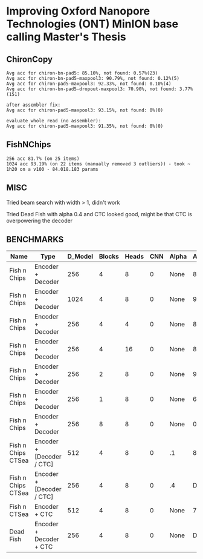 # Improving Oxford Nanopore Technologies (ONT) MinION base calling Master's Thesis

## ChironCopy

```
Avg acc for chiron-bn-pad5: 85.10%, not found: 0.57%(23)
Avg acc for chiron-bn-pad5-maxpool3: 90.79%, not found: 0.12%(5)
Avg acc for chiron-pad5-maxpool3: 92.33%, not found: 0.10%(4)
Avg acc for chiron-bn-pad5-dropout-maxpool3: 70.90%, not found: 3.77%(151)

after assembler fix:
Avg acc for chiron-pad5-maxpool3: 93.15%, not found: 0%(0)

evaluate whole read (no assembler):
Avg acc for chiron-pad5-maxpool3: 91.35%, not found: 0%(0)
```

## FishNChips

```
256 acc 81.7% (on 25 items)
1024 acc 93.19% (on 22 items (manually removed 3 outliers)) - took ~ 1h20 on a v100 - 84.018.183 params
```

## MISC
Tried beam search with width > 1, didn't work

Tried Dead Fish with alpha 0.4 and CTC looked good, might be that CTC is overpowering the decoder

## BENCHMARKS

| Name               | Type                      | D_Model | Blocks | Heads | CNN | Alpha | Accuracy    | Best ED |
|--------------------|---------------------------|---------|--------|-------|-----|-------|-------------|---------|
| Fish n Chips       | Encoder + Decoder         | 256     | 4      | 8     | 0   | None  | 81%         | Unknown |
| Fish n Chips       | Encoder + Decoder         | 1024    | 4      | 8     | 0   | None  | 90%         | Unknown |
| Fish n Chips       | Encoder + Decoder         | 256     | 4      | 4     | 0   | None  | 85%         | Unknown |
| Fish n Chips       | Encoder + Decoder         | 256     | 4      | 16    | 0   | None  | 88.7%       | Unknown |
| Fish n Chips       | Encoder + Decoder         | 256     | 2      | 8     | 0   | None  | 90.74%      | Unknown |
| Fish n Chips       | Encoder + Decoder         | 256     | 1      | 8     | 0   | None  | 68.54%      | Unknown |
| Fish n Chips       | Encoder + Decoder         | 256     | 8      | 8     | 0   | None  | 0           | Unknown |
| Fish n Chips CTSea | Encoder + [Decoder / CTC] | 512     | 4      | 8     | 0   | .1    | 82%         | Unknown |
| Fish n Chips CTSea | Encoder + [Decoder / CTC] | 256     | 4      | 8     | 0   | .4    | Disaster    | Unknown |
| Fish n CTSea       | Encoder + CTC             | 512     | 4      | 8     | 0   | None  | 78%         | 10      |
| Dead Fish          | Encoder + Decoder + CTC   | 256     | 4      | 8     | 0   | None  | Disaster    | Unknown |
